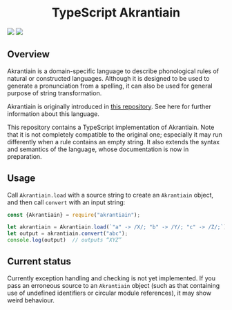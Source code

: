 <div align="center">
<h1>TypeScript Akrantiain</h1>
</div>

![](https://img.shields.io/github/package-json/v/Ziphil/TypescriptAkrantiain)
![](https://img.shields.io/github/commit-activity/y/Ziphil/TypescriptAkrantiain?label=commits)


## Overview
Akrantiain is a domain-specific language to describe phonological rules of natural or constructed languages.
Although it is designed to be used to generate a pronunciation from a spelling, it can also be used for general purpose of string transformation.

Akrantiain is originally introduced in [this repository](https://github.com/sozysozbot/akrantiain2).
See here for further information about this language.

This repository contains a TypeScript implementation of Akrantiain.
Note that it is not completely compatible to the original one; especially it may run differently when a rule contains an empty string.
It also extends the syntax and semantics of the language, whose documentation is now in preparation.

## Usage
Call `Akrantiain.load` with a source string to create an `Akrantiain` object, and then call `convert` with an input string:
```typescript
const {Akrantiain} = require("akrantiain");

let akrantiain = Akrantiain.load(`"a" -> /X/; "b" -> /Y/; "c" -> /Z/;`);
let output = akrantiain.convert("abc");
console.log(output)  // outputs “XYZ”
```

## Current status
Currently exception handling and checking is not yet implemented.
If you pass an erroneous source to an `Akrantiain` object (such as that containing use of undefined identifiers or circular module references), it may show weird behaviour.
